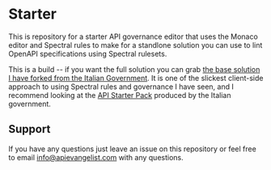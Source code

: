 # Starter
This is  repository for a starter API governance editor that uses the Monaco editor and Spectral rules to make for a standlone solution you can use to lint OpenAPI specifications using Spectral rulesets.

This is a build -- if you want the full solution you can grab [the base solution I have forked from the Italian Government](https://github.com/api-evangelist-tools/starter). It is one of the slickest client-side approach to using Spectral rules and governance I have seen, and I recommend looking at the [API Starter Pack](https://github.com/teamdigitale/api-starter-kit) produced by the Italian government.

## Support
If you have any questions just leave an issue on this repository or feel free to email info@apievangelist.com with any questions.
